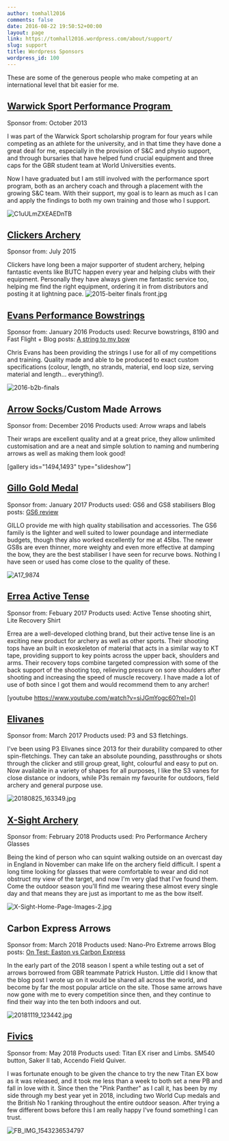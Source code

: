 ```yaml
---
author: tomhall2016
comments: false
date: 2016-08-22 19:50:52+00:00
layout: page
link: https://tomhall2016.wordpress.com/about/support/
slug: support
title: Wordpress Sponsors
wordpress_id: 100
---
```


These are some of the generous people who make competing at an international level that bit easier for me.


## [Warwick Sport Performance Program ](https://www2.warwick.ac.uk/services/sport/teamwarwick/performance/)


Sponsor from: October 2013

I was part of the Warwick Sport scholarship program for four years while competing as an athlete for the university, and in that time they have done a great deal for me, especially in the provision of S&C and physio support, and through bursaries that have helped fund crucial equipment and three caps for the GBR student team at World Universities events.

Now I have graduated but I am still involved with the performance sport program, both as an archery coach and through a placement with the growing S&C team. With their support, my goal is to learn as much as I can and apply the findings to both my own training and those who I support.

![C1uULmZXEAEDnTB](https://tomhall2016.files.wordpress.com/2016/08/c1uulmzxeaedntb.jpg)


## [Clickers Archery](https://www.clickersarchery.co.uk/)


Sponsor from: July 2015

Clickers have long been a major supporter of student archery, helping fantastic events like BUTC happen every year and helping clubs with their equipment. Personally they have always given me fantastic service too, helping me find the right equipment, ordering it in from distributors and posting it at lightning pace.
![2015-beiter finals front.jpg](https://tomhall2016.files.wordpress.com/2016/08/2015-beiter-finals-front.jpg)


## [Evans Performance Bowstrings](http://www.evansperformancebowstrings.co.uk/)


Sponsor from: January 2016
Products used: Recurve bowstrings, 8190 and Fast Flight +
Blog posts: [A string to my bow](https://tomhall2016.wordpress.com/2017/01/13/on-making-bowstrings/)

Chris Evans has been providing the strings I use for all of my competitions and training. Quality made and able to be produced to exact custom specifications (colour, length, no strands, material, end loop size, serving material and length… everything!).

![2016-b2b-finals](https://tomhall2016.files.wordpress.com/2017/01/2016-b2b-finals.jpg)


## [Arrow Socks](https://www.arrowsocks.co.uk)/Custom Made Arrows


Sponsor from: December 2016
Products used: Arrow wraps and labels

Their wraps are excellent quality and at a great price, they allow unlimited customisation and are a neat and simple solution to naming and numbering arrows as well as making them look good!

[gallery ids="1494,1493" type="slideshow"]


## [Gillo Gold Medal](http://www.gilloarchery.it/)


Sponsor from: January 2017
Products used: GS6 and GS8 stabilisers
Blog posts: [GS6 review](https://tomhall2016.wordpress.com/2017/06/27/gillo-gs6-stabilisers-review/)

GILLO provide me with high quality stabilisation and accessories. The GS6 family is the lighter and well suited to lower poundage and intermediate budgets, though they also worked excellently for me at 45lbs. The newer GS8s are even thinner, more weighty and even more effective at damping the bow, they are the best stabiliser I have seen for recurve bows. Nothing I have seen or used has come close to the quality of these.

![A17_9874](https://tomhall2016.files.wordpress.com/2018/12/a17_9874.jpg)




## [Errea Active Tense](http://en.errea.com/brand/3dwear/)


Sponsor from: Febuary 2017
Products used: Active Tense shooting shirt, Lite Recovery Shirt

Errea are a well-developed clothing brand, but their active tense line is an exciting new product for archery as well as other sports. Their shooting tops have an built in exoskeleton of material that acts in a similar way to KT tape, providing support to key points across the upper back, shoulders and arms. Their recovery tops combine targeted compression with some of the back support of the shooting top, relieving pressure on sore shoulders after shooting and increasing the speed of muscle recovery. I have made a lot of use of both since I got them and would recommend them to any archer!

[youtube https://www.youtube.com/watch?v=siJGmYogc60?rel=0]


## [Elivanes](http://www.elivanes.it/)


Sponsor from: March 2017
Products used: P3 and S3 fletchings.

I've been using P3 Elivanes since 2013 for their durability compared to other spin-fletchings. They can take an absolute pounding, passthroughs or shots through the clicker and still group great, light, colourful and easy to put on. Now available in a variety of shapes for all purposes, I like the S3 vanes for close distance or indoors, while P3s remain my favourite for outdoors, field archery and general purpose use.

![20180825_163349.jpg](https://tomhall2016.files.wordpress.com/2018/12/20180825_163349.jpg)


## [X-Sight Archery](http://xsightarchery.com)


Sponsor from: February 2018
Products used: Pro Performance Archery Glasses

Being the kind of person who can squint walking outside on an overcast day in England in November can make life on the archery field difficult. I spent a long time looking for glasses that were comfortable to wear and did not obstruct my view of the target, and now I'm very glad that I've found them. Come the outdoor season you'll find me wearing these almost every single day and that means they are just as important to me as the bow itself.

![X-Sight-Home-Page-Images-2.jpg](https://tomhall2016.files.wordpress.com/2018/12/x-sight-home-page-images-2.jpg)


##




##




## Carbon Express Arrows


Sponsor from: March 2018
Products used: Nano-Pro Extreme arrows
Blog posts: [On Test: Easton vs Carbon Express](https://tomhall2016.wordpress.com/2018/05/14/on-test-easton-vs-cx/)

In the early part of the 2018 season I spent a while testing out a set of arrows borrowed from GBR teammate Patrick Huston. Little did I know that the blog post I wrote up on it would be shared all across the world, and become by far the most popular article on the site. Those same arrows have now gone with me to every competition since then, and they continue to find their way into the ten both indoors and out.

![20181119_123442.jpg](https://tomhall2016.files.wordpress.com/2018/12/20181119_123442.jpg)


## [Fivics](http://www.fivics.com)


Sponsor from: May 2018
Products used: Titan EX riser and Limbs. SM540 button, Saker II tab, Accendo Field Quiver.

I was fortunate enough to be given the chance to try the new Titan EX bow as it was released, and it took me less than a week to both set a new PB and fall in love with it. Since then the "Pink Panther" as I call it, has been by my side through my best year yet in 2018, including two World Cup medals and the British No 1 ranking throughout the entire outdoor season. After trying a few different bows before this I am really happy I've found something I can trust.

![FB_IMG_1543236534797](https://tomhall2016.files.wordpress.com/2018/12/fb_img_1543236534797.jpg)
